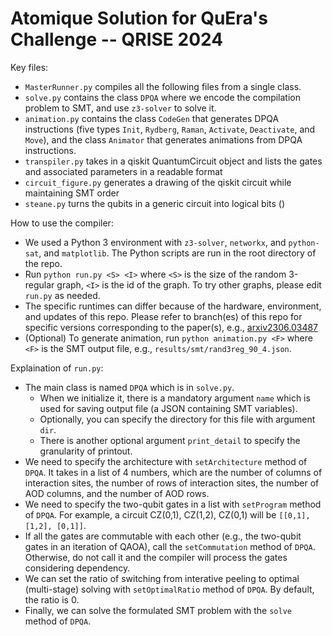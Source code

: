 # Atomique Solution for QuEra's Challenge -- QRISE 2024

Key files:
- `MasterRunner.py` compiles all the following files from a single class. 
- `solve.py` contains the class `DPQA` where we encode the compilation problem to SMT, and use `z3-solver` to solve it.
- `animation.py` contains the class `CodeGen` that generates DPQA instructions (five types `Init`, `Rydberg`, `Raman`, `Activate`, `Deactivate`, and `Move`), and the class `Animator` that generates animations from DPQA instructions.
- `transpiler.py` takes in a qiskit QuantumCircuit object and lists the gates and associated parameters in a readable format
- `circuit_figure.py` generates a drawing of the qiskit circuit while maintaining SMT order
- `steane.py` turns the qubits in a generic circuit into logical bits ()

How to use the compiler:
- We used a Python 3 environment with `z3-solver`, `networkx`, and `python-sat`, and `matplotlib`. The Python scripts are run in the root directory of the repo.
- Run `python run.py <S> <I>` where `<S>` is the size of the random 3-regular graph, `<I>` is the id of the graph. To try other graphs, please edit `run.py` as needed.
- The specific runtimes can differ because of the hardware, environment, and updates of this repo. Please refer to branch(es) of this repo for specific versions corresponding to the paper(s), e.g., [arxiv2306.03487](https://github.com/UCLA-VAST/DPQA/tree/arxiv2306.03487)
- (Optional) To generate animation, run `python animation.py <F>` where `<F>` is the SMT output file, e.g., `results/smt/rand3reg_90_4.json`.

Explaination of `run.py`:
- The main class is named `DPQA` which is in `solve.py`. 
  - When we initialize it, there is a mandatory argument `name` which is used for saving output file (a JSON containing SMT variables).
  - Optionally, you can specify the directory for this file with argument `dir`.
  - There is another optional argument `print_detail` to specify the granularity of printout.
- We need to specify the architecture with `setArchitecture` method of `DPQA`. It takes in a list of 4 numbers, which are the number of columns of interaction sites, the number of rows of interaction sites, the number of AOD columns, and the number of AOD rows.
- We need to specify the two-qubit gates in a list with `setProgram` method of `DPQA`. For example, a circuit CZ(0,1), CZ(1,2), CZ(0,1) will be `[[0,1], [1,2], [0,1]]`.
- If all the gates are commutable with each other (e.g., the two-qubit gates in an iteration of QAOA), call the `setCommutation` method of `DPQA`. Otherwise, do not call it and the compiler will process the gates considering dependency.
- We can set the ratio of switching from interative peeling to optimal (multi-stage) solving with `setOptimalRatio` method of `DPQA`. By default, the ratio is 0.
- Finally, we can solve the formulated SMT problem with the `solve` method of `DPQA`.
